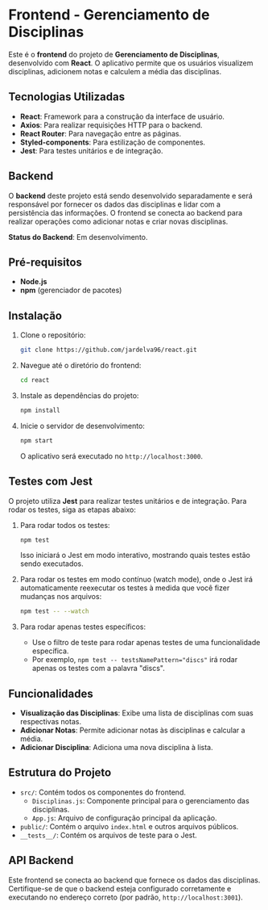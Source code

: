 # Frontend - Gerenciamento de Disciplinas

Este é o **frontend** do projeto de **Gerenciamento de Disciplinas**, desenvolvido com **React**. O aplicativo permite que os usuários visualizem disciplinas, adicionem notas e calculem a média das disciplinas.

## Tecnologias Utilizadas

- **React**: Framework para a construção da interface de usuário.
- **Axios**: Para realizar requisições HTTP para o backend.
- **React Router**: Para navegação entre as páginas.
- **Styled-components**: Para estilização de componentes.
- **Jest**: Para testes unitários e de integração.

## Backend

O **backend** deste projeto está sendo desenvolvido separadamente e será responsável por fornecer os dados das disciplinas e lidar com a persistência das informações. O frontend se conecta ao backend para realizar operações como adicionar notas e criar novas disciplinas.

**Status do Backend**: Em desenvolvimento.

## Pré-requisitos

- **Node.js**
- **npm** (gerenciador de pacotes)

## Instalação

1. Clone o repositório:

    ```bash
    git clone https://github.com/jardelva96/react.git
    ```

2. Navegue até o diretório do frontend:

    ```bash
    cd react
    ```

3. Instale as dependências do projeto:

    ```bash
    npm install
    ```

4. Inicie o servidor de desenvolvimento:

    ```bash
    npm start
    ```

   O aplicativo será executado no `http://localhost:3000`.

## Testes com Jest

O projeto utiliza **Jest** para realizar testes unitários e de integração. Para rodar os testes, siga as etapas abaixo:

1. Para rodar todos os testes:

    ```bash
    npm test
    ```

   Isso iniciará o Jest em modo interativo, mostrando quais testes estão sendo executados.

2. Para rodar os testes em modo contínuo (watch mode), onde o Jest irá automaticamente reexecutar os testes à medida que você fizer mudanças nos arquivos:

    ```bash
    npm test -- --watch
    ```

3. Para rodar apenas testes específicos:

    - Use o filtro de teste para rodar apenas testes de uma funcionalidade específica.
    - Por exemplo, `npm test -- testsNamePattern="discs"` irá rodar apenas os testes com a palavra "discs".

## Funcionalidades

- **Visualização das Disciplinas**: Exibe uma lista de disciplinas com suas respectivas notas.
- **Adicionar Notas**: Permite adicionar notas às disciplinas e calcular a média.
- **Adicionar Disciplina**: Adiciona uma nova disciplina à lista.

## Estrutura do Projeto

- `src/`: Contém todos os componentes do frontend.
  - `Disciplinas.js`: Componente principal para o gerenciamento das disciplinas.
  - `App.js`: Arquivo de configuração principal da aplicação.
- `public/`: Contém o arquivo `index.html` e outros arquivos públicos.
- `__tests__/`: Contém os arquivos de teste para o Jest.

## API Backend

Este frontend se conecta ao backend que fornece os dados das disciplinas. Certifique-se de que o backend esteja configurado corretamente e executando no endereço correto (por padrão, `http://localhost:3001`).


